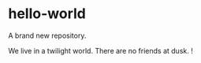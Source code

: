 # hello-world
A brand new repository.


We live in a twilight world.
There are no friends at dusk.
!
